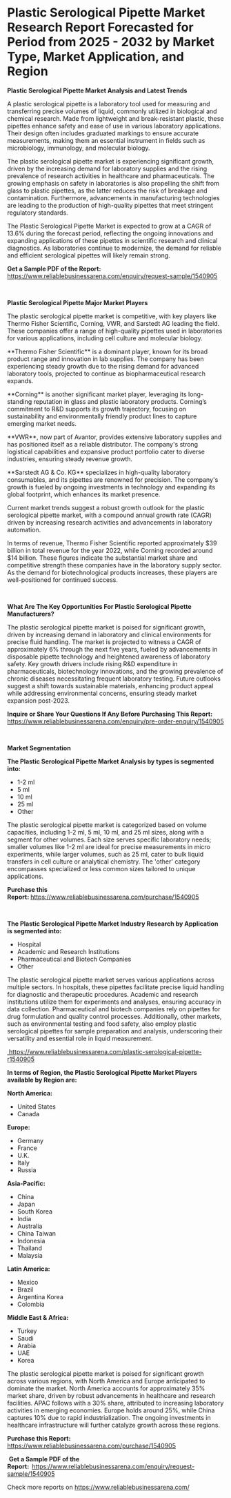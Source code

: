 <p><h1>Plastic Serological Pipette Market Research Report Forecasted for Period from 2025 -  2032 by Market Type, Market Application, and Region</h1></p><p><strong>Plastic Serological Pipette Market Analysis and Latest Trends</strong></p>
<p><p>A plastic serological pipette is a laboratory tool used for measuring and transferring precise volumes of liquid, commonly utilized in biological and chemical research. Made from lightweight and break-resistant plastic, these pipettes enhance safety and ease of use in various laboratory applications. Their design often includes graduated markings to ensure accurate measurements, making them an essential instrument in fields such as microbiology, immunology, and molecular biology.</p><p>The plastic serological pipette market is experiencing significant growth, driven by the increasing demand for laboratory supplies and the rising prevalence of research activities in healthcare and pharmaceuticals. The growing emphasis on safety in laboratories is also propelling the shift from glass to plastic pipettes, as the latter reduces the risk of breakage and contamination. Furthermore, advancements in manufacturing technologies are leading to the production of high-quality pipettes that meet stringent regulatory standards.</p><p>The Plastic Serological Pipette Market is expected to grow at a CAGR of 13.6% during the forecast period, reflecting the ongoing innovations and expanding applications of these pipettes in scientific research and clinical diagnostics. As laboratories continue to modernize, the demand for reliable and efficient serological pipettes will likely remain strong.</p></p>
<p><strong>Get a Sample PDF of the Report:&nbsp;</strong> <a href="https://www.reliablebusinessarena.com/enquiry/request-sample/1540905?utm_campaign=1892&utm_medium=2&utm_source=Github&utm_content=ia&utm_term=04032025&utm_id=plastic-serological-pipette">https://www.reliablebusinessarena.com/enquiry/request-sample/1540905</a></p>
<p>&nbsp;</p>
<p><strong>Plastic Serological Pipette Major Market Players</strong></p>
<p><p>The plastic serological pipette market is competitive, with key players like Thermo Fisher Scientific, Corning, VWR, and Sarstedt AG leading the field. These companies offer a range of high-quality pipettes used in laboratories for various applications, including cell culture and molecular biology.</p><p>**Thermo Fisher Scientific** is a dominant player, known for its broad product range and innovation in lab supplies. The company has been experiencing steady growth due to the rising demand for advanced laboratory tools, projected to continue as biopharmaceutical research expands.</p><p>**Corning** is another significant market player, leveraging its long-standing reputation in glass and plastic laboratory products. Corning’s commitment to R&D supports its growth trajectory, focusing on sustainability and environmentally friendly product lines to capture emerging market needs.</p><p>**VWR**, now part of Avantor, provides extensive laboratory supplies and has positioned itself as a reliable distributor. The company's strong logistical capabilities and expansive product portfolio cater to diverse industries, ensuring steady revenue growth.</p><p>**Sarstedt AG & Co. KG** specializes in high-quality laboratory consumables, and its pipettes are renowned for precision. The company's growth is fueled by ongoing investments in technology and expanding its global footprint, which enhances its market presence.</p><p>Current market trends suggest a robust growth outlook for the plastic serological pipette market, with a compound annual growth rate (CAGR) driven by increasing research activities and advancements in laboratory automation.</p><p>In terms of revenue, Thermo Fisher Scientific reported approximately $39 billion in total revenue for the year 2022, while Corning recorded around $14 billion. These figures indicate the substantial market share and competitive strength these companies have in the laboratory supply sector. As the demand for biotechnological products increases, these players are well-positioned for continued success.</p></p>
<p>&nbsp;</p>
<p><strong>What Are The Key Opportunities For Plastic Serological Pipette Manufacturers?</strong></p>
<p><p>The plastic serological pipette market is poised for significant growth, driven by increasing demand in laboratory and clinical environments for precise fluid handling. The market is projected to witness a CAGR of approximately 6% through the next five years, fueled by advancements in disposable pipette technology and heightened awareness of laboratory safety. Key growth drivers include rising R&D expenditure in pharmaceuticals, biotechnology innovations, and the growing prevalence of chronic diseases necessitating frequent laboratory testing. Future outlooks suggest a shift towards sustainable materials, enhancing product appeal while addressing environmental concerns, ensuring steady market expansion post-2023.</p></p>
<p><strong>Inquire or Share Your Questions If Any Before Purchasing This Report:</strong> <a href="https://www.reliablebusinessarena.com/enquiry/pre-order-enquiry/1540905?utm_campaign=1892&utm_medium=2&utm_source=Github&utm_content=ia&utm_term=04032025&utm_id=plastic-serological-pipette">https://www.reliablebusinessarena.com/enquiry/pre-order-enquiry/1540905</a></p>
<p>&nbsp;</p>
<p><strong>Market Segmentation</strong></p>
<p><strong>The Plastic Serological Pipette Market Analysis by types is segmented into:</strong></p>
<p><ul><li>1-2 ml</li><li>5 ml</li><li>10 ml</li><li>25 ml</li><li>Other</li></ul></p>
<p><p>The plastic serological pipette market is categorized based on volume capacities, including 1-2 ml, 5 ml, 10 ml, and 25 ml sizes, along with a segment for other volumes. Each size serves specific laboratory needs; smaller volumes like 1-2 ml are ideal for precise measurements in micro experiments, while larger volumes, such as 25 ml, cater to bulk liquid transfers in cell culture or analytical chemistry. The 'other' category encompasses specialized or less common sizes tailored to unique applications.</p></p>
<p><strong>Purchase this Report:&nbsp;</strong><a href="https://www.reliablebusinessarena.com/purchase/1540905?utm_campaign=1892&utm_medium=2&utm_source=Github&utm_content=ia&utm_term=04032025&utm_id=plastic-serological-pipette">https://www.reliablebusinessarena.com/purchase/1540905</a></p>
<p>&nbsp;</p>
<p><strong>The Plastic Serological Pipette Market Industry Research by Application is segmented into:</strong></p>
<p><ul><li>Hospital</li><li>Academic and Research Institutions</li><li>Pharmaceutical and Biotech Companies</li><li>Other</li></ul></p>
<p><p>The plastic serological pipette market serves various applications across multiple sectors. In hospitals, these pipettes facilitate precise liquid handling for diagnostic and therapeutic procedures. Academic and research institutions utilize them for experiments and analyses, ensuring accuracy in data collection. Pharmaceutical and biotech companies rely on pipettes for drug formulation and quality control processes. Additionally, other markets, such as environmental testing and food safety, also employ plastic serological pipettes for sample preparation and analysis, underscoring their versatility and essential role in liquid measurement.</p></p>
<p><a href="https://www.reliablebusinessarena.com/plastic-serological-pipette-r1540905?utm_campaign=1892&utm_medium=2&utm_source=Github&utm_content=ia&utm_term=04032025&utm_id=plastic-serological-pipette">&nbsp;https://www.reliablebusinessarena.com/plastic-serological-pipette-r1540905</a></p>
<p><strong>In terms of Region, the Plastic Serological Pipette Market Players available by Region are:</strong></p>
<p>
    <p> <strong> North America: </strong>
        <ul>
            <li>United States</li>
            <li>Canada</li>
        </ul>
        </p> 
    <p> <strong> Europe: </strong>
        <ul>
            <li>Germany</li>
            <li>France</li>
            <li>U.K.</li>
            <li>Italy</li>
            <li>Russia</li>
        </ul>
        </p> 
    <p> <strong> Asia-Pacific: </strong>
        <ul>
            <li>China</li>
            <li>Japan</li>
            <li>South Korea</li>
            <li>India</li>
            <li>Australia</li>
            <li>China Taiwan</li>
            <li>Indonesia</li>
            <li>Thailand</li>
            <li>Malaysia</li>
        </ul>
        </p> 
    <p> <strong> Latin America: </strong>
        <ul>
            <li>Mexico</li>
            <li>Brazil</li>
            <li>Argentina Korea</li>
            <li>Colombia</li>
        </ul>
        </p> 
    <p> <strong> Middle East & Africa: </strong>
        <ul>
            <li>Turkey</li>
            <li>Saudi</li>
            <li>Arabia</li>
            <li>UAE</li>
            <li>Korea</li>
        </ul>
    </p>
    </p>
<p><p>The plastic serological pipette market is poised for significant growth across various regions, with North America and Europe anticipated to dominate the market. North America accounts for approximately 35% market share, driven by robust advancements in healthcare and research facilities. APAC follows with a 30% share, attributed to increasing laboratory activities in emerging economies. Europe holds around 25%, while China captures 10% due to rapid industrialization. The ongoing investments in healthcare infrastructure will further catalyze growth across these regions.</p></p>
<p><strong>Purchase this Report: </strong><a href="https://www.reliablebusinessarena.com/purchase/1540905?utm_campaign=1892&utm_medium=2&utm_source=Github&utm_content=ia&utm_term=04032025&utm_id=plastic-serological-pipette">https://www.reliablebusinessarena.com/purchase/1540905</a></p>
<p>&nbsp;<strong>Get a Sample PDF of the Report:&nbsp;&nbsp;</strong><a href="https://www.reliablebusinessarena.com/enquiry/request-sample/1540905?utm_campaign=1892&utm_medium=2&utm_source=Github&utm_content=ia&utm_term=04032025&utm_id=plastic-serological-pipette">https://www.reliablebusinessarena.com/enquiry/request-sample/1540905</a></p>
<p><strong></strong></p>
<p>Check more reports on <a href="https://www.reliablebusinessarena.com/?utm_campaign=1892&utm_medium=2&utm_source=Github&utm_content=ia&utm_term=04032025&utm_id=plastic-serological-pipette">https://www.reliablebusinessarena.com/</a></p>